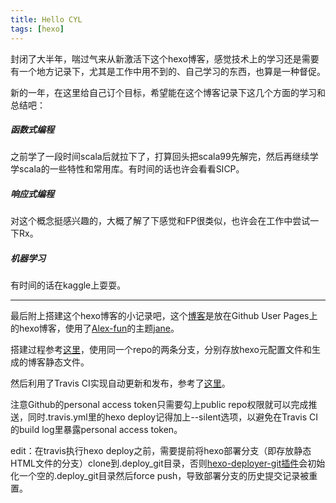 ```yaml
---
title: Hello CYL
tags: [hexo]
---
```

封闭了大半年，喘过气来从新激活下这个hexo博客，感觉技术上的学习还是需要有一个地方记录下，尤其是工作中用不到的、自己学习的东西，也算是一种督促。

新的一年，在这里给自己订个目标，希望能在这个博客记录下这几个方面的学习和总结吧：
<!--more-->

##### 函数式编程

之前学了一段时间scala后就拉下了，打算回头把scala99先解完，然后再继续学学scala的一些特性和常用库。有时间的话也许会看看SICP。

##### 响应式编程

对这个概念挺感兴趣的，大概了解了下感觉和FP很类似，也许会在工作中尝试一下Rx。

##### 机器学习

有时间的话在kaggle上耍耍。

---
最后附上搭建这个hexo博客的小记录吧，这个[博客](https://github.com/youlingman/youlingman.github.com)是放在Github User Pages上的hexo博客，使用了[Alex-fun](https://github.com/Alex-fun)的主题[jane](http://hejx.me/2016/02/07/hexo-theme-jane/)。

搭建过程参考[这里](http://crazymilk.github.io/2015/12/28/GitHub-Pages-Hexo%E6%90%AD%E5%BB%BA%E5%8D%9A%E5%AE%A2)，使用同一个repo的两条分支，分别存放hexo元配置文件和生成的博客静态文件。

然后利用了Travis CI实现自动更新和发布，参考了[这里](https://xin053.github.io/2016/06/05/Travis%20CI%E8%87%AA%E5%8A%A8%E9%83%A8%E7%BD%B2Hexo%E5%8D%9A%E5%AE%A2%E5%88%B0Github/)。

注意Github的personal access token只需要勾上public repo权限就可以完成推送，同时.travis.yml里的hexo deploy记得加上--silent选项，以避免在Travis CI的build log里暴露personal access token。

edit：在travis执行hexo deploy之前，需要提前将hexo部署分支（即存放静态HTML文件的分支）clone到.deploy_git目录，否则[hexo-deployer-git插件](https://github.com/hexojs/hexo-deployer-git)会初始化一个空的.deploy_git目录然后force push，导致部署分支的历史提交记录被重置。
